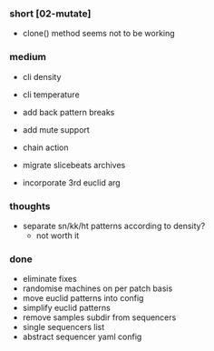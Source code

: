 ### short [02-mutate]

- clone() method seems not to be working

### medium

- cli density
- cli temperature 

- add back pattern breaks
- add mute support

- chain action

- migrate slicebeats archives
- incorporate 3rd euclid arg

### thoughts

- separate sn/kk/ht patterns according to density?
  - not worth it

### done

- eliminate fixes
- randomise machines on per patch basis
- move euclid patterns into config
- simplify euclid patterns
- remove samples subdir from sequencers
- single sequencers list
- abstract sequencer yaml config
